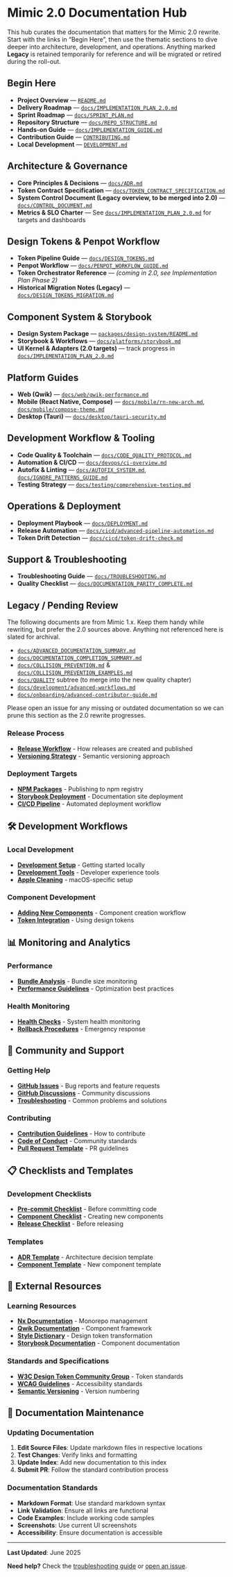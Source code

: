 # Mimic 2.0 Documentation Hub

This hub curates the documentation that matters for the Mimic 2.0 rewrite. Start with the links in
“Begin Here”, then use the thematic sections to dive deeper into architecture, development, and
operations. Anything marked **Legacy** is retained temporarily for reference and will be migrated or
retired during the roll-out.

## Begin Here

- **Project Overview** — [`README.md`](../README.md)
- **Delivery Roadmap** — [`docs/IMPLEMENTATION_PLAN_2.0.md`](./IMPLEMENTATION_PLAN_2.0.md)
- **Sprint Roadmap** — [`docs/SPRINT_PLAN.md`](./SPRINT_PLAN.md)
- **Repository Structure** — [`docs/REPO_STRUCTURE.md`](./REPO_STRUCTURE.md)
- **Hands-on Guide** — [`docs/IMPLEMENTATION_GUIDE.md`](./IMPLEMENTATION_GUIDE.md)
- **Contribution Guide** — [`CONTRIBUTING.md`](../CONTRIBUTING.md)
- **Local Development** — [`DEVELOPMENT.md`](../DEVELOPMENT.md)

## Architecture & Governance

- **Core Principles & Decisions** — [`docs/ADR.md`](./ADR.md)
- **Token Contract Specification** — [`docs/TOKEN_CONTRACT_SPECIFICATION.md`](./TOKEN_CONTRACT_SPECIFICATION.md)
- **System Control Document (Legacy overview, to be merged into 2.0)** — [`docs/CONTROL_DOCUMENT.md`](./CONTROL_DOCUMENT.md)
- **Metrics & SLO Charter** — See [`docs/IMPLEMENTATION_PLAN_2.0.md`](./IMPLEMENTATION_PLAN_2.0.md#engineering-metrics--observability-pillars) for targets and dashboards

## Design Tokens & Penpot Workflow

- **Token Pipeline Guide** — [`docs/DESIGN_TOKENS.md`](./DESIGN_TOKENS.md)
- **Penpot Workflow** — [`docs/PENPOT_WORKFLOW_GUIDE.md`](./PENPOT_WORKFLOW_GUIDE.md)
- **Token Orchestrator Reference** — *(coming in 2.0, see Implementation Plan Phase 2)*
- **Historical Migration Notes (Legacy)** — [`docs/DESIGN_TOKENS_MIGRATION.md`](./DESIGN_TOKENS_MIGRATION.md)

## Component System & Storybook

- **Design System Package** — [`packages/design-system/README.md`](../packages/design-system/README.md)
- **Storybook & Workflows** — [`docs/platforms/storybook.md`](./platforms/storybook.md)
- **UI Kernel & Adapters (2.0 targets)** — track progress in [`docs/IMPLEMENTATION_PLAN_2.0.md`](./IMPLEMENTATION_PLAN_2.0.md)

## Platform Guides

- **Web (Qwik)** — [`docs/web/qwik-performance.md`](./web/qwik-performance.md)
- **Mobile (React Native, Compose)** — [`docs/mobile/rn-new-arch.md`](./mobile/rn-new-arch.md), [`docs/mobile/compose-theme.md`](./mobile/compose-theme.md)
- **Desktop (Tauri)** — [`docs/desktop/tauri-security.md`](./desktop/tauri-security.md)

## Development Workflow & Tooling

- **Code Quality & Toolchain** — [`docs/CODE_QUALITY_PROTOCOL.md`](./CODE_QUALITY_PROTOCOL.md)
- **Automation & CI/CD** — [`docs/devops/ci-overview.md`](./devops/ci-overview.md)
- **Autofix & Linting** — [`docs/AUTOFIX_SYSTEM.md`](./AUTOFIX_SYSTEM.md), [`docs/IGNORE_PATTERNS_GUIDE.md`](./IGNORE_PATTERNS_GUIDE.md)
- **Testing Strategy** — [`docs/testing/comprehensive-testing.md`](./testing/comprehensive-testing.md)

## Operations & Deployment

- **Deployment Playbook** — [`docs/DEPLOYMENT.md`](./DEPLOYMENT.md)
- **Release Automation** — [`docs/cicd/advanced-pipeline-automation.md`](./cicd/advanced-pipeline-automation.md)
- **Token Drift Detection** — [`docs/cicd/token-drift-check.md`](./cicd/token-drift-check.md)

## Support & Troubleshooting

- **Troubleshooting Guide** — [`docs/TROUBLESHOOTING.md`](./TROUBLESHOOTING.md)
- **Quality Checklist** — [`docs/DOCUMENTATION_PARITY_COMPLETE.md`](./DOCUMENTATION_PARITY_COMPLETE.md)

## Legacy / Pending Review

The following documents are from Mimic 1.x. Keep them handy while rewriting, but prefer the 2.0
sources above. Anything not referenced here is slated for archival.

- [`docs/ADVANCED_DOCUMENTATION_SUMMARY.md`](./ADVANCED_DOCUMENTATION_SUMMARY.md)
- [`docs/DOCUMENTATION_COMPLETION_SUMMARY.md`](./DOCUMENTATION_COMPLETION_SUMMARY.md)
- [`docs/COLLISION_PREVENTION.md`](./COLLISION_PREVENTION.md) & [`docs/COLLISION_PREVENTION_EXAMPLES.md`](./COLLISION_PREVENTION_EXAMPLES.md)
- [`docs/QUALITY`](./quality) subtree (to merge into the new quality chapter)
- [`docs/development/advanced-workflows.md`](./development/advanced-workflows.md)
- [`docs/onboarding/advanced-contributor-guide.md`](./onboarding/advanced-contributor-guide.md)

Please open an issue for any missing or outdated documentation so we can prune this section as the
2.0 rewrite progresses.

### Release Process

- **[Release Workflow](../CONTRIBUTING.md#submitting-changes)** - How releases are created and published
- **[Versioning Strategy](./DEPLOYMENT.md#package-publishing)** - Semantic versioning approach

### Deployment Targets

- **[NPM Packages](./DEPLOYMENT.md#package-publishing)** - Publishing to npm registry
- **[Storybook Deployment](./DEPLOYMENT.md#storybook-deployment)** - Documentation site deployment
- **[CI/CD Pipeline](./DEPLOYMENT.md#cicd-pipeline)** - Automated deployment workflow

## 🛠️ Development Workflows

### Local Development

- **[Development Setup](../DEVELOPMENT.md#quick-start)** - Getting started locally
- **[Development Tools](../scripts/setup-dx.sh)** - Developer experience tools
- **[Apple Cleaning](../APPLE_CLEANING.md)** - macOS-specific setup

### Component Development

- **[Adding New Components](../packages/design-system/README.md#adding-new-components)** - Component creation workflow
- **[Token Integration](../packages/design-tokens/README.md#integration-with-penpot)** - Using design tokens

## 📊 Monitoring and Analytics

### Performance

- **[Bundle Analysis](./DEPLOYMENT.md#performance-monitoring)** - Bundle size monitoring
- **[Performance Guidelines](../packages/design-system/README.md#performance)** - Optimization best practices

### Health Monitoring

- **[Health Checks](./DEPLOYMENT.md#monitoring-and-maintenance)** - System health monitoring
- **[Rollback Procedures](./DEPLOYMENT.md#rollback-procedures)** - Emergency response

## 🤝 Community and Support

### Getting Help

- **[GitHub Issues](https://github.com/IAmJonoBo/mimic/issues)** - Bug reports and feature requests
- **[GitHub Discussions](https://github.com/IAmJonoBo/mimic/discussions)** - Community discussions
- **[Troubleshooting](./TROUBLESHOOTING.md)** - Common problems and solutions

### Contributing

- **[Contribution Guidelines](../CONTRIBUTING.md)** - How to contribute
- **[Code of Conduct](../CONTRIBUTING.md#code-of-conduct)** - Community standards
- **[Pull Request Template](../.github/pull_request_template.md)** - PR guidelines

## 📋 Checklists and Templates

### Development Checklists

- **[Pre-commit Checklist](../CONTRIBUTING.md#submitting-changes)** - Before committing code
- **[Component Checklist](../packages/design-system/README.md#contributing)** - Creating new components
- **[Release Checklist](./DEPLOYMENT.md#deployment-checklist)** - Before releasing

### Templates

- **[ADR Template](./ADR.md#adr-template)** - Architecture decision template
- **[Component Template](../packages/design-system/README.md#adding-new-components)** - New component template

## 🔗 External Resources

### Learning Resources

- **[Nx Documentation](https://nx.dev/docs)** - Monorepo management
- **[Qwik Documentation](https://qwik.builder.io/)** - Component framework
- **[Style Dictionary](https://amzn.github.io/style-dictionary/)** - Design token transformation
- **[Storybook Documentation](https://storybook.js.org/docs)** - Component documentation

### Standards and Specifications

- **[W3C Design Token Community Group](https://www.w3.org/community/design-tokens/)** - Token standards
- **[WCAG Guidelines](https://www.w3.org/WAI/WCAG21/quickref/)** - Accessibility standards
- **[Semantic Versioning](https://semver.org/)** - Version numbering

## 📝 Documentation Maintenance

### Updating Documentation

1. **Edit Source Files**: Update markdown files in respective locations
2. **Test Changes**: Verify links and formatting
3. **Update Index**: Add new documentation to this index
4. **Submit PR**: Follow the standard contribution process

### Documentation Standards

- **Markdown Format**: Use standard markdown syntax
- **Link Validation**: Ensure all links are functional
- **Code Examples**: Include working code samples
- **Screenshots**: Use current UI screenshots
- **Accessibility**: Ensure documentation is accessible

---

**Last Updated**: June 2025

**Need help?** Check the [troubleshooting guide](./TROUBLESHOOTING.md) or [open an issue](https://github.com/IAmJonoBo/mimic/issues/new).
